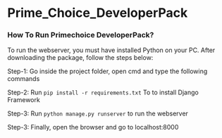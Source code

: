 # Prime_Choice_DeveloperPack

### How To Run Primechoice DeveloperPack?

To run the webserver, you must have installed Python on your PC. After downloading the package, follow the steps below:

Step-1: Go inside the project folder, open cmd and type the following commands

Step-2: Run ```pip install -r requirements.txt``` To to install Django Framework

Step-3: Run ```python manage.py runserver``` to run the webserver

Step-3: Finally, open the browser and go to localhost:8000
